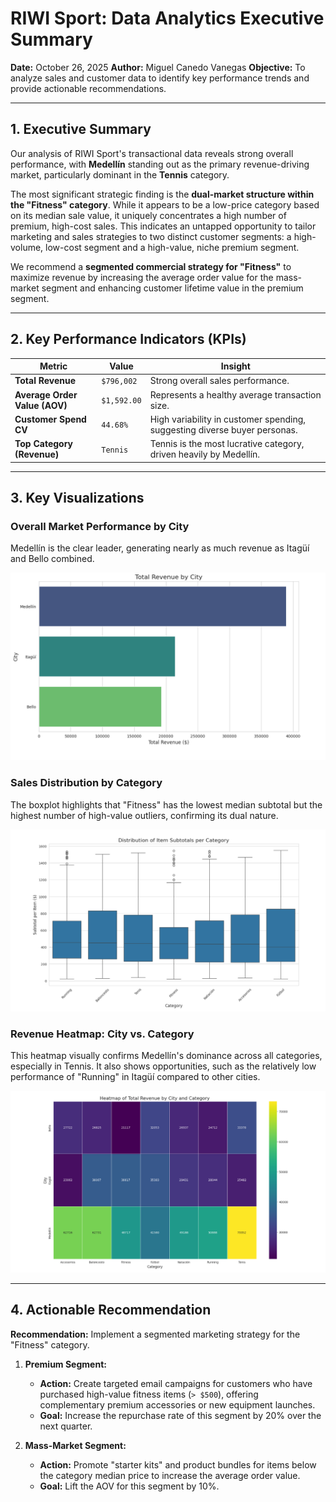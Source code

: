# RIWI Sport: Data Analytics Executive Summary

**Date:** October 26, 2025
**Author:** Miguel Canedo Vanegas
**Objective:** To analyze sales and customer data to identify key performance trends and provide actionable recommendations.

---

## 1. Executive Summary

Our analysis of RIWI Sport's transactional data reveals strong overall performance, with **Medellín** standing out as the primary revenue-driving market, particularly dominant in the **Tennis** category.

The most significant strategic finding is the **dual-market structure within the "Fitness" category**. While it appears to be a low-price category based on its median sale value, it uniquely concentrates a high number of premium, high-cost sales. This indicates an untapped opportunity to tailor marketing and sales strategies to two distinct customer segments: a high-volume, low-cost segment and a high-value, niche premium segment.

We recommend a **segmented commercial strategy for "Fitness"** to maximize revenue by increasing the average order value for the mass-market segment and enhancing customer lifetime value in the premium segment.

---

## 2. Key Performance Indicators (KPIs)

| Metric                        | Value           | Insight                                                               |
| ----------------------------- | --------------- | --------------------------------------------------------------------- |
| **Total Revenue**             | `$796,002`      | Strong overall sales performance.                                     |
| **Average Order Value (AOV)** | `$1,592.00`     | Represents a healthy average transaction size.                        |
| **Customer Spend CV**         | `44.68%`        | High variability in customer spending, suggesting diverse buyer personas. |
| **Top Category (Revenue)**    | `Tennis`        | Tennis is the most lucrative category, driven heavily by Medellín.    |

---

## 3. Key Visualizations

### Overall Market Performance by City

Medellín is the clear leader, generating nearly as much revenue as Itagüí and Bello combined.

![Total Revenue by City](./assets/Total_Revenue_by_City.png)

### Sales Distribution by Category

The boxplot highlights that "Fitness" has the lowest median subtotal but the highest number of high-value outliers, confirming its dual nature.

![Sales Distribution by Category](./assets/Distribution_of_Item_Subtotals_per_Category.png)

### Revenue Heatmap: City vs. Category

This heatmap visually confirms Medellín's dominance across all categories, especially in Tennis. It also shows opportunities, such as the relatively low performance of "Running" in Itagüí compared to other cities.

![Revenue Heatmap](./assets/Heatmap_of_Total_Revenue.png)

---

## 4. Actionable Recommendation

**Recommendation:** Implement a segmented marketing strategy for the "Fitness" category.

1.  **Premium Segment:**
    *   **Action:** Create targeted email campaigns for customers who have purchased high-value fitness items (`> $500`), offering complementary premium accessories or new equipment launches.
    *   **Goal:** Increase the repurchase rate of this segment by 20% over the next quarter.

2.  **Mass-Market Segment:**
    *   **Action:** Promote "starter kits" and product bundles for items below the category median price to increase the average order value.
    *   **Goal:** Lift the AOV for this segment by 10%.